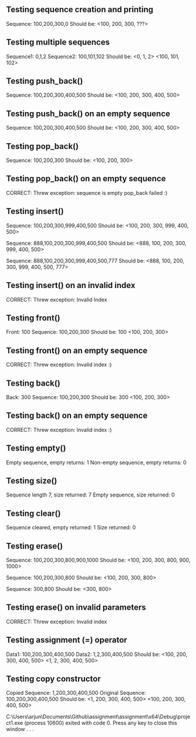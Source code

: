 Testing sequence creation and printing
--------------------------------------
Sequence:  100,200,300,0
Should be: <100, 200, 300, ???>

Testing multiple sequences
--------------------------
Sequence1: 0,1,2
Sequence2: 100,101,102
Should be: <0, 1, 2>
           <100, 101, 102>

Testing push_back()
-------------------
Sequence:  100,200,300,400,500
Should be: <100, 200, 300, 400, 500>

Testing push_back() on an empty sequence
-------------------
Sequence:  100,200,300,400,500
Should be: <100, 200, 300, 400, 500>

Testing pop_back()
------------------
Sequence:   100,200,300
Should be:  <100, 200, 300>

Testing pop_back() on an empty sequence
------------------
CORRECT: Threw exception: sequence is empty pop_back failed :)

Testing insert()
------------------
Sequence:   100,200,300,999,400,500
Should be:  <100, 200, 300, 999, 400, 500>

Sequence:   888,100,200,300,999,400,500
Should be:  <888, 100, 200, 300, 999, 400, 500>

Sequence:   888,100,200,300,999,400,500,777
Should be:  <888, 100, 200, 300, 999, 400, 500, 777>

Testing insert() on an invalid index
------------------
CORRECT: Threw exception: Invalid Index

Testing front()
---------------
Front:     100
Sequence:  100,200,300
Should be: 100
           <100, 200, 300>

Testing front() on an empty sequence
------------------------------------
CORRECT: Threw exception: Invalid index :)

Testing back()
---------------
Back:      300
Sequence:  100,200,300
Should be: 300
           <100, 200, 300>

Testing back() on an empty sequence
------------------------------------
CORRECT: Threw exception: Invalid index :)

Testing empty()
---------------
Empty sequence, empty returns: 1
Non-empty sequence, empty returns: 0

Testing size()
---------------
Sequence length 7, size returned: 7
Empty sequence, size returned: 0

Testing clear()
---------------
Sequence cleared, empty returned: 1
Size returned:  0

Testing erase()
------------------
Sequence:   100,200,300,800,900,1000
Should be:  <100, 200, 300, 800, 900, 1000>

Sequence:   100,200,300,800
Should be:  <100, 200, 300, 800>

Sequence:   300,800
Should be:  <300, 800>

Testing erase() on invalid parameters
------------------
CORRECT: Threw exception: Invalid index

Testing assignment (=) operator
------------------
Data1:      100,200,300,400,500
Data2:      1,2,300,400,500
Should be:  <100, 200, 300, 400, 500>
            <1, 2, 300, 400, 500>

Testing copy constructor
------------------
Copied Sequence:        1,200,300,400,500
Original Sequence:      100,200,300,400,500
Should be:              <1, 200, 300, 400, 500>
                        <100, 200, 300, 400, 500>


C:\Users\arjun\Documents\Github\assignment\assignment\x64\Debug\project1.exe (process 10600) exited with code 0.
Press any key to close this window . . .